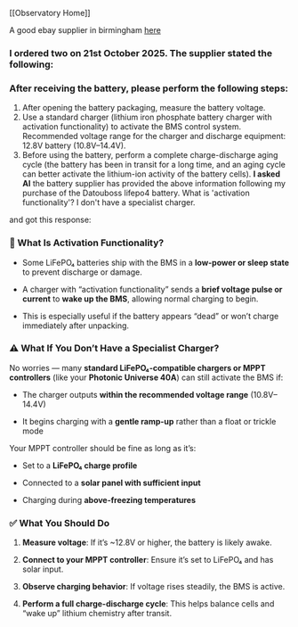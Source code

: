 [[Observatory Home]]

A good ebay supplier in birmingham [here](https://www.ebay.co.uk/itm/365864074198?_skw=100Ah+12V+LITHIUM+LiFePO4+Battery&itmmeta=01K7YVX2T07KQ3GT44C0CHVQA7&hash=item552f32bbd6:g:NhwAAOSwX4Vm4lqV&itmprp=enc%3AAQAKAAAA4FkggFvd1GGDu0w3yXCmi1ePoWMerqOQrHM1opn9z1z4K89f%2Bztjw0Gr2MSmFAJAG8nXkJQYGnFn2WWLPlfVHi4dCR565DD3fumDjZfwp6A2p8%2BKuvbQp7DRQ5QkrrE8%2BoEIME7Y24Sh6g4kSit5g99JdTZmt06bOri3cEBpt3hmwhUojeBKNVxsnhotCXxxtAuJiEeiI%2F5OJpUk92UAZM9H6SNXIWN70bDJcsaMiSnrQe5C%2Fg8WucC3P1a7nq6EUZvVNmxB9Ff2bmdfXxHT%2Bsn78OxrMb2gxV64hlHDf3fK%7Ctkp%3ABlBMUKSt9Nu_Zg)
### I ordered two on 21st October 2025. The supplier stated the following:
### After receiving the battery, please perform the following steps:  
1. After opening the battery packaging, measure the battery voltage.  
2. Use a standard charger (lithium iron phosphate battery charger with activation functionality) to activate the BMS control system. Recommended voltage range for the charger and discharge equipment: 12.8V battery (10.8V–14.4V).  
3. Before using the battery, perform a complete charge-discharge aging cycle (the battery has been in transit for a long time, and an aging cycle can better activate the lithium-ion activity of the battery cells).
**I asked AI** 
the battery supplier has provided the above information following my purchase of the Datouboss lifepo4 battery. What is 'activation functionality'? I don't have a specialist charger. 

and got this response:
### 🔋 What Is Activation Functionality?

- Some LiFePO₄ batteries ship with the BMS in a **low-power or sleep state** to prevent discharge or damage.
    
- A charger with “activation functionality” sends a **brief voltage pulse or current** to **wake up the BMS**, allowing normal charging to begin.
    
- This is especially useful if the battery appears “dead” or won’t charge immediately after unpacking.
    

### ⚠️ What If You Don’t Have a Specialist Charger?

No worries — many **standard LiFePO₄-compatible chargers or MPPT controllers** (like your **Photonic Universe 40A**) can still activate the BMS if:

- The charger outputs **within the recommended voltage range** (10.8V–14.4V)
    
- It begins charging with a **gentle ramp-up** rather than a float or trickle mode
    

Your MPPT controller should be fine as long as it’s:

- Set to a **LiFePO₄ charge profile**
    
- Connected to a **solar panel with sufficient input**
    
- Charging during **above-freezing temperatures**
    

### ✅ What You Should Do

1. **Measure voltage**: If it’s ~12.8V or higher, the battery is likely awake.
    
2. **Connect to your MPPT controller**: Ensure it’s set to LiFePO₄ and has solar input.
    
3. **Observe charging behavior**: If voltage rises steadily, the BMS is active.
    
4. **Perform a full charge-discharge cycle**: This helps balance cells and “wake up” lithium chemistry after transit.